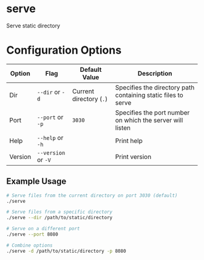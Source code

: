# serve
Serve static directory

# Configuration Options

| Option  | Flag                | Default Value           | Description                                                   |
|---------|---------------------|-------------------------|---------------------------------------------------------------|
| Dir     | `--dir` or `-d`     | Current directory (`.`) | Specifies the directory path containing static files to serve |
| Port    | `--port` or `-p`    | `3030`                  | Specifies the port number on which the server will listen     |
| Help    | `--help` or `-h`    |                         | Print help                                                    |
| Version | `--version` or `-V` |                         | Print version                                                 |

## Example Usage

```bash
# Serve files from the current directory on port 3030 (default)
./serve

# Serve files from a specific directory
./serve --dir /path/to/static/directory

# Serve on a different port
./serve --port 8080

# Combine options
./serve -d /path/to/static/directory -p 8080
```
